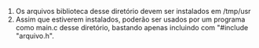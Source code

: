 1. Os arquivos biblioteca desse diretório devem ser instalados em /tmp/usr 
2. Assim que estiverem instalados, poderão ser usados por um programa como main.c
	 desse diretório, bastando apenas incluindo com "#include "arquivo.h".
